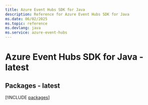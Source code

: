 ```yaml
---
title: Azure Event Hubs SDK for Java
description: Reference for Azure Event Hubs SDK for Java
ms.date: 06/02/2025
ms.topic: reference
ms.devlang: java
ms.service: azure-event-hubs
---
```

# Azure Event Hubs SDK for Java - latest
## Packages - latest
[!INCLUDE [packages](event-hubs-index.md)]